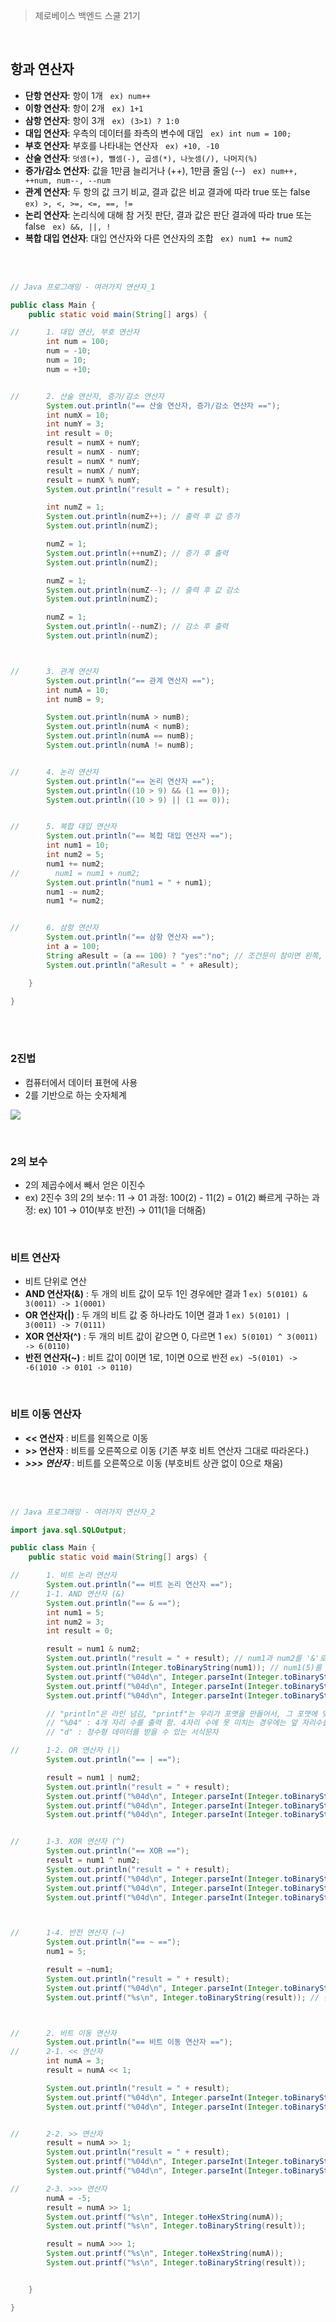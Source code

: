 > 제로베이스 백엔드 스쿨 21기

</br>

## 항과 연산자

- **단항 연산자**: 항이 1개	&nbsp; `ex) num++`
- **이항 연산자**: 항이 2개 &nbsp; `ex) 1+1`
- **삼항 연산자**: 항이 3개 &nbsp; `ex) (3>1) ? 1:0`
- **대입 연산자**: 우측의 데이터를 좌측의 변수에 대입 &nbsp; `ex) int num = 100;` 
- **부호 연산자**: 부호를 나타내는 연산자 &nbsp; `ex) +10, -10` 
- **산술 연산자**: `덧셈(+), 뺄셈(-), 곱셈(*), 나눗셈(/), 나머지(%)`
- **증가/감소 연산자**: 값을 1만큼 늘리거나 (++), 1만큼 줄임 (--) &nbsp; `ex) num++, ++num, num--, --num`
- **관계 연산자**: 두 항의 값 크기 비교, 결과 값은 비교 결과에 따라 true 또는 false &nbsp; `ex) >, <, >=, <=, ==, !=`
- **논리 연산자**: 논리식에 대해 참 거짓 판단, 결과 값은 판단 결과에 따라 true 또는 false &nbsp; `ex) &&, ||, !`
- **복합 대입 연산자**: 대입 연산자와 다른 연산자의 조합  &nbsp; `ex) num1 += num2`

</br>
</br>


```java
// Java 프로그래밍 - 여러가지 연산자_1

public class Main {
    public static void main(String[] args) {

//      1. 대입 연산, 부호 연산자
        int num = 100;
        num = -10;
        num = 10;
        num = +10;


//      2. 산술 연산자, 증가/감소 연산자
        System.out.println("== 산술 연산자, 증가/감소 연산자 ==");
        int numX = 10;
        int numY = 3;
        int result = 0;
        result = numX + numY;
        result = numX - numY;
        result = numX * numY;
        result = numX / numY;
        result = numX % numY;
        System.out.println("result = " + result);

        int numZ = 1;
        System.out.println(numZ++); // 출력 후 값 증가
        System.out.println(numZ);

        numZ = 1;
        System.out.println(++numZ); // 증가 후 출력
        System.out.println(numZ);

        numZ = 1;
        System.out.println(numZ--); // 출력 후 값 감소
        System.out.println(numZ);

        numZ = 1;
        System.out.println(--numZ); // 감소 후 출력
        System.out.println(numZ);



//      3. 관계 연산자
        System.out.println("== 관계 연산자 ==");
        int numA = 10;
        int numB = 9;

        System.out.println(numA > numB);
        System.out.println(numA < numB);
        System.out.println(numA == numB);
        System.out.println(numA != numB);


//      4. 논리 연산자
        System.out.println("== 논리 연산자 ==");
        System.out.println((10 > 9) && (1 == 0));
        System.out.println((10 > 9) || (1 == 0));


//      5. 복합 대입 연산자
        System.out.println("== 복합 대입 연산자 ==");
        int num1 = 10;
        int num2 = 5;
        num1 += num2;
//        num1 = num1 + num2;
        System.out.println("num1 = " + num1);
        num1 -= num2;
        num1 *= num2;


//      6. 삼항 연산자
        System.out.println("== 삼항 연산자 ==");
        int a = 100;
        String aResult = (a == 100) ? "yes":"no"; // 조건문이 참이면 왼쪽, 거짓이면 오른쪽 출력
        System.out.println("aResult = " + aResult);

    }

}

```

</br>
</br>

### 2진법

- 컴퓨터에서 데이터 표현에 사용
- 2를 기반으로 하는 숫자체계

![](https://velog.velcdn.com/images/yezanee/post/493ecde0-ac59-4bcd-90bc-97ed527ed8c9/image.png)


</br>

### 2의 보수

- 2의 제곱수에서 빼서 얻은 이진수
- ex) 2진수 3의 2의 보수: 11 → 01
과정: 100(2) - 11(2) = 01(2)
빠르게 구하는 과정: ex) 101 → 010(부호 반전) → 011(1을 더해줌)
      

</br>


### 비트 연산자

- 비트 단위로 연산
- **AND 연산자(&)** : 두 개의 비트 값이 모두 1인 경우에만 결과 1
`ex) 5(0101) & 3(0011) -> 1(0001)`
- **OR 연산자(|)** : 두 개의 비트 값 중 하나라도 1이면 결과 1
`ex) 5(0101) | 3(0011) -> 7(0111)`
- **XOR 연산자(^)** : 두 개의 비트 값이 같으면 0, 다르면 1
`ex) 5(0101) ^ 3(0011) -> 6(0110)`
- **반전 연산자(~)** : 비트 값이 0이면 1로, 1이면 0으로 반전
`ex) ~5(0101) -> -6(1010 -> 0101 -> 0110)`


</br>


### 비트 이동 연산자

- **<< 연산자** : 비트를 왼쪽으로 이동
- **>> 연산자** : 비트를 오른쪽으로 이동 (기존 부호 비트 연산자 그대로 따라온다.)
- ***>>> 연산자*** : 비트를 오른쪽으로 이동 (부호비트 상관 없이 0으로 채움)


</br>

</br>


```java
// Java 프로그래밍 - 여러가지 연산자_2

import java.sql.SQLOutput;

public class Main {
    public static void main(String[] args) {

//      1. 비트 논리 연산자
        System.out.println("== 비트 논리 연산자 ==");
//      1-1. AND 연산자 (&)
        System.out.println("== & ==");
        int num1 = 5;
        int num2 = 3;
        int result = 0;

        result = num1 & num2;
        System.out.println("result = " + result); // num1과 num2를 '&'로 연산한 결과 값.
        System.out.println(Integer.toBinaryString(num1)); // num1(5)를 이진수로 표현.
        System.out.printf("%04d\n", Integer.parseInt(Integer.toBinaryString(num1))); // parseInt : String 타입을 int 타입으로 전환
        System.out.printf("%04d\n", Integer.parseInt(Integer.toBinaryString(num2)));
        System.out.printf("%04d\n", Integer.parseInt(Integer.toBinaryString(result)));

        // "println"은 라인 넘김, "printf"는 우리가 포맷을 만들어서, 그 포맷에 맞게 출력할 수 있도록 해주는 명령어
        // "%04" : 4개 자리 수를 출력 함. 4자리 수에 못 미치는 경우에는 앞 자리수를 0으로 채워줌
        // "d" : 정수형 데이터를 받을 수 있는 서식문자

//      1-2. OR 연산자 (|)
        System.out.println("== | ==");

        result = num1 | num2;
        System.out.println("result = " + result);
        System.out.printf("%04d\n", Integer.parseInt(Integer.toBinaryString(num1)));
        System.out.printf("%04d\n", Integer.parseInt(Integer.toBinaryString(num2)));
        System.out.printf("%04d\n", Integer.parseInt(Integer.toBinaryString(result)));


//      1-3. XOR 연산자 (^)
        System.out.println("== XOR ==");
        result = num1 ^ num2;
        System.out.println("result = " + result);
        System.out.printf("%04d\n", Integer.parseInt(Integer.toBinaryString(num1)));
        System.out.printf("%04d\n", Integer.parseInt(Integer.toBinaryString(num2)));
        System.out.printf("%04d\n", Integer.parseInt(Integer.toBinaryString(result)));



//      1-4. 반전 연산자 (~)
        System.out.println("== ~ ==");
        num1 = 5;

        result = ~num1;
        System.out.println("result = " + result);
        System.out.printf("%04d\n", Integer.parseInt(Integer.toBinaryString(num1)));
        System.out.printf("%s\n", Integer.toBinaryString(result)); // 반전!



//      2. 비트 이동 연산자
        System.out.println("== 비트 이동 연산자 ==");
//      2-1. << 연산자
        int numA = 3;
        result = numA << 1;

        System.out.println("result = " + result);
        System.out.printf("%04d\n", Integer.parseInt(Integer.toBinaryString(numA)));
        System.out.printf("%04d\n", Integer.parseInt(Integer.toBinaryString(result)));


//      2-2. >> 연산자
        result = numA >> 1;
        System.out.println("result = " + result);
        System.out.printf("%04d\n", Integer.parseInt(Integer.toBinaryString(numA)));
        System.out.printf("%04d\n", Integer.parseInt(Integer.toBinaryString(result)));

//      2-3. >>> 연산자
        numA = -5;
        result = numA >> 1;
        System.out.printf("%s\n", Integer.toHexString(numA));
        System.out.printf("%s\n", Integer.toBinaryString(result));

        result = numA >>> 1;
        System.out.printf("%s\n", Integer.toHexString(numA));
        System.out.printf("%s\n", Integer.toBinaryString(result));


    }

}
```
